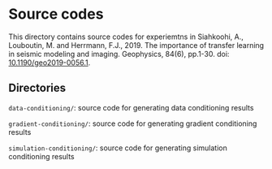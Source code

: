 # Source codes

This directory contains source codes for experiemtns in Siahkoohi, A., Louboutin, M. and Herrmann, F.J., 2019. The importance of transfer learning in seismic modeling and imaging. Geophysics, 84(6), pp.1-30.  doi: [10.1190/geo2019-0056.1](https://doi.org/10.1190/geo2019-0056.1).

## Directories

`data-conditioning/`\: source code for generating data conditioning results 

`gradient-conditioning/`\: source code for generating gradient conditioning results 

`simulation-conditioning/`\: source code for generating simulation conditioning results 
